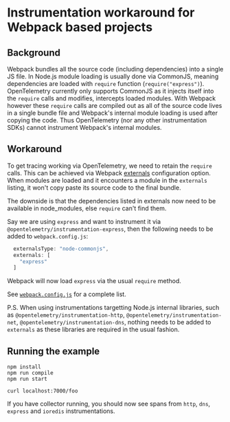 # Instrumentation workaround for Webpack based projects

## Background

Webpack bundles all the source code (including dependencies) into a single JS file. In Node.js module loading is usually done via CommonJS, meaning dependencies are loaded with `require` function (`require("express")`). OpenTelemetry currently only supports CommonJS as it injects itself into the `require` calls and modifies, intercepts loaded modules. With Webpack however these `require` calls are compiled out as all of the source code lives in a single bundle file and Webpack's internal module loading is used after copying the code. Thus OpenTelemetry (nor any other instrumentation SDKs) cannot instrument Webpack's internal modules.

## Workaround

To get tracing working via OpenTelemetry, we need to retain the `require` calls. This can be achieved via Webpack [externals](https://webpack.js.org/configuration/externals/) configuration option. When modules are loaded and it encounters a module in the `externals` listing, it won't copy paste its source code to the final bundle.

The downside is that the dependencies listed in externals now need to be available in node_modules, else `require` can't find them.

Say we are using `express` and want to instrument it via `@opentelemetry/instrumentation-express`, then the following needs to be added to `webpack.config.js`:
```js
  externalsType: "node-commonjs",
  externals: [
    "express"
  ]
```

Webpack will now load `express` via the usual `require` method.


See [`webpack.config.js`](./webpack.config.js) for a complete list.


P.S. When using instrumentations targetting Node.js internal libraries, such as `@opentelemetry/instrumentation-http`, `@opentelemetry/instrumentation-net`, `@opentelemetry/instrumentation-dns`, nothing needs to be added to `externals` as these libraries are required in the usual fashion.

## Running the example

```
npm install
npm run compile
npm run start

curl localhost:7000/foo
```

If you have collector running, you should now see spans from `http`, `dns`, `express` and `ioredis` instrumentations.
